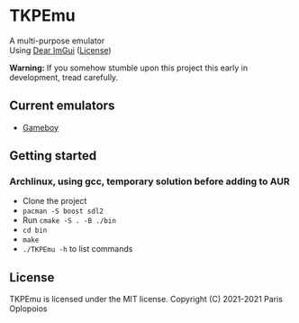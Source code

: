 # TKPEmu
A multi-purpose emulator    
Using [Dear ImGui](https://github.com/ocornut/imgui) ([License](https://raw.githubusercontent.com/ocornut/imgui/master/LICENSE.txt))

**Warning:** If you somehow stumble upon this project this early in development, tread carefully.

## Current emulators
- [Gameboy](https://github.com/OFFTKP/TKPEmu/blob/master/gb_README.md)

## Getting started
### Archlinux, using gcc, temporary solution before adding to AUR
- Clone the project
- `pacman -S boost sdl2`
- Run `cmake -S . -B ./bin`
- `cd bin`
- `make`
- `./TKPEmu -h` to list commands

## License
TKPEmu is licensed under the MIT license. Copyright (C) 2021-2021 Paris Oplopoios

